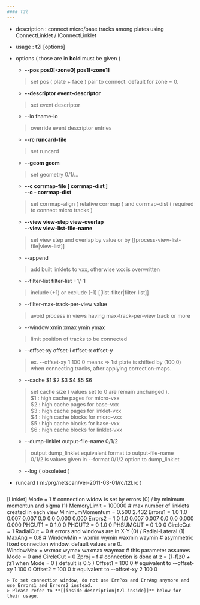 ```yaml
---
#### t2l
---
```


+ description :  connect micro/base tracks among plates using ConnectLinklet / IConnectLinklet
+ usage : t2l [options]
+ options ( those are in **bold** must be given )

  - **--pos pos0[-zone0] pos1[-zone1]**
  > set pos ( plate + face ) pair to connect. default for zone = 0.  

  - **--descriptor event-descriptor**
  > set event descriptor  

  - --io fname-io
  > override event descriptor entries  

  - **--rc runcard-file**
  > set runcard  

  - **--geom geom**
  > set geometry 0/1/...  

  - **--c corrmap-file [ corrmap-dist ]**  
    **--c - corrmap-dist**
  > set corrmap-align ( relative corrmap ) and corrmap-dist ( required to connect micro tracks )  

  - **--view view-step view-overlap**  
    **--view view-list-file-name**
  > set view step and overlap by value or by [[process-view-list-file|view-list]]  

  - --append
  > add built linklets to vxx, otherwise vxx is overwritten  

  - --filter-list filter-list +1/-1
  > include (+1) or exclude (-1) [[list-filter|filter-list]]  

  - --filter-max-track-per-view value
  > avoid process in views having max-track-per-view track or more  

  - --window xmin xmax ymin ymax
  > limit position of tracks to be connected  

  - --offset-xy offset-i offset-x offset-y
  > ex. --offset-xy 1 100 0 means &rArr; 1st plate is shifted by (100,0) when connecting tracks, after applying correction-maps.  

  - --cache $1 $2 $3 $4 $5 $6
  > set cache size ( values set to 0 are remain unchanged ).  
  > $1 : high cache pages for micro-vxx  
  > $2 : high cache pages for base-vxx  
  > $3 : high cache pages for linklet-vxx  
  > $4 : high cache blocks for micro-vxx  
  > $5 : high cache blocks for base-vxx  
  > $6 : high cache blocks for linklet-vxx  

  - --dump-linklet output-file-name 0/1/2
  > output dump_linklet equivalent format to  output-file-name  
  > 0/1/2 is values given in --format 0/1/2 option to dump_linklet  
  
  - --log ( obsoleted )
  >  

+ runcard ( m:/prg/netscan/ver-2011-03-01/rc/t2l.rc )
  ```
[Linklet]
Mode        = 1         # connection widow is set by errors (0) / by minimum momentun and sigma (1)
MemoryLimit = 100000    # max number of linklets created in each view
MinimumMomentum = 0.500 2.432
Errors1     = 1.0 1.0 0.007 0.007 0.0 0.0 0.000 0.000
Errors2     = 1.0 1.0 0.007 0.007 0.0 0.0 0.000 0.000
PHCUT1      = 0 1.0 0
PHCUT2      = 0 1.0 0
PHSUMCUT    = 0 1.0 0
CircleCut   = 1
RadialCut   = 0     # errors and windows are in X-Y (0) / Radial-Lateral (1)
MaxAng      = 0.8   # 
WindowMin   = wxmin wymin waxmin waymin # asymmetric fixed connection window. default values are 0.  
WindowMax   = wxmax wymax waxmax waymax # this parameter assumes Mode = 0 and CircleCut = 0
Zproj       = f     # connection is done at z = (1-f)*z0 + f*z1 when Mode = 0 ( default is 0.5 )
Offset1     = 100 0 # equivalent to --offset-xy 1 100 0
Offset2     = 100 0 # equivalent to --offset-xy 2 100 0
  ```
  > To set connection window, do not use ErrPos and ErrAng anymore and use Errors1 and Errors2 instead.  
  > Please refer to **[[inside description|t2l-inside]]** below for their usage. 
